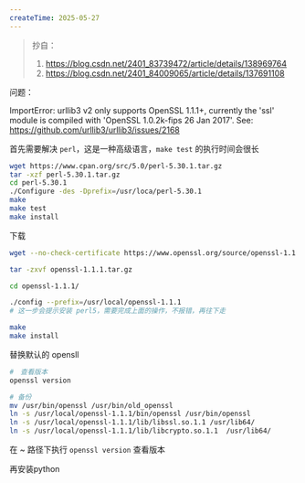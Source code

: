 ```yaml
---
createTime: 2025-05-27
---
```



> 抄自：
> 1. https://blog.csdn.net/2401_83739472/article/details/138969764
> 2. https://blog.csdn.net/2401_84009065/article/details/137691108

问题：

ImportError: urllib3 v2 only supports OpenSSL 1.1.1+, currently the 'ssl' module is compiled with 'OpenSSL 1.0.2k-fips 26 Jan 2017'. See: https://github.com/urllib3/urllib3/issues/2168

首先需要解决 `perl`，这是一种高级语言，`make test` 的执行时间会很长

```sh
wget https://www.cpan.org/src/5.0/perl-5.30.1.tar.gz
tar -xzf perl-5.30.1.tar.gz
cd perl-5.30.1
./Configure -des -Dprefix=/usr/loca/perl-5.30.1
make
make test
make install
```

下载 

```sh
wget --no-check-certificate https://www.openssl.org/source/openssl-1.1.1.tar.gz

tar -zxvf openssl-1.1.1.tar.gz

cd openssl-1.1.1/

./config --prefix=/usr/local/openssl-1.1.1
# 这一步会提示安装 perl5，需要完成上面的操作，不报错，再往下走

make
make install
```

替换默认的 opensll

```sh
#　查看版本
openssl version

# 备份
mv /usr/bin/openssl /usr/bin/old_openssl
ln -s /usr/local/openssl-1.1.1/bin/openssl /usr/bin/openssl
ln -s /usr/local/openssl-1.1.1/lib/libssl.so.1.1 /usr/lib64/
ln -s /usr/local/openssl-1.1.1/lib/libcrypto.so.1.1  /usr/lib64/
```

在 ~ 路径下执行 `openssl version` 查看版本

再安装python